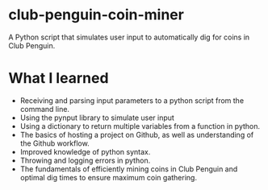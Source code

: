 # club-penguin-coin-miner
A Python script that simulates user input to automatically dig for coins in Club Penguin.

# What I learned
* Receiving and parsing input parameters to a python script from the command line.
* Using the pynput library to simulate user input
* Using a dictionary to return multiple variables from a function in python.
* The basics of hosting a project on Github, as well as understanding of the Github workflow.
* Improved knowledge of python syntax.
* Throwing and logging errors in python.
* The fundamentals of efficiently mining coins in Club Penguin and optimal dig times to ensure maximum coin gathering.

